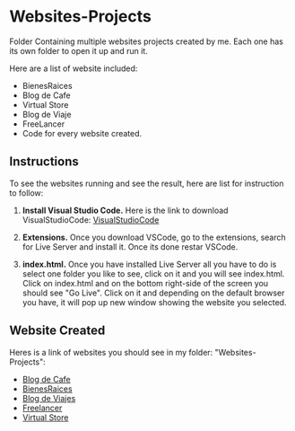 # Websites-Projects
 Folder Containing multiple websites projects created by me. Each one has its own folder to open it up and run it.

Here are a list of website included:

* BienesRaices
* Blog de Cafe
* Virtual Store
* Blog de Viaje
* FreeLancer
* Code for every website created.

## Instructions

To see the websites running  and see the result, here are list for instruction to follow:

1. **Install Visual Studio Code.**
    Here is the link to download VisualStudioCode:
    [VisualStudioCode](https://code.visualstudio.com/)

2. **Extensions.** Once you download VSCode, go to the extensions, search for Live Server and install it.
Once its done restar VSCode.

3. **index.html.** Once you have installed Live Server all you have to do is select one folder you like to see,
click on it and you will see index.html. Click on index.html and on the bottom right-side of the screen you should see "Go Live". Click on it and depending on the default browser you have, it will pop up new window showing the website you selected.



## Website Created

Heres is a link of websites you should see in my folder: "Websites-Projects":

* [Blog de Cafe](https://determined-visvesvaraya-19d09c.netlify.app)
* [BienesRaices](https://adoring-mclean-9b5b09.netlify.app/)
* [Blog de Viajes](https://epic-kare-dcabe6.netlify.app/)
* [Freelancer](https://youthful-mirzakhani-c3deb2.netlify.app/)
* [Virtual Store](https://clever-hamilton-815dc4.netlify.app/)





